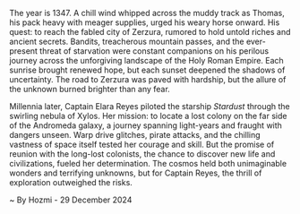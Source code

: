 
The year is 1347.  A chill wind whipped across the muddy track as Thomas, his pack heavy with meager supplies, urged his weary horse onward.  His quest: to reach the fabled city of Zerzura, rumored to hold untold riches and ancient secrets.  Bandits, treacherous mountain passes, and the ever-present threat of starvation were constant companions on his perilous journey across the unforgiving landscape of the Holy Roman Empire. Each sunrise brought renewed hope, but each sunset deepened the shadows of uncertainty. The road to Zerzura was paved with hardship, but the allure of the unknown burned brighter than any fear.


Millennia later, Captain Elara Reyes piloted the starship *Stardust* through the swirling nebula of Xylos.  Her mission: to locate a lost colony on the far side of the Andromeda galaxy, a journey spanning light-years and fraught with dangers unseen.  Warp drive glitches, pirate attacks, and the chilling vastness of space itself tested her courage and skill.  But the promise of reunion with the long-lost colonists, the chance to discover new life and civilizations, fueled her determination. The cosmos held both unimaginable wonders and terrifying unknowns, but for Captain Reyes, the thrill of exploration outweighed the risks.

~ By Hozmi - 29 December 2024
